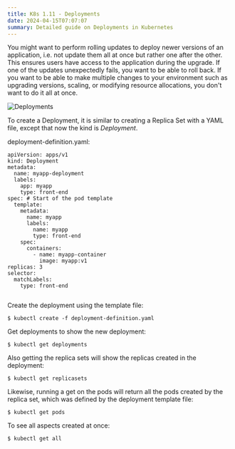 ```yaml
---
title: K8s 1.11 - Deployments
date: 2024-04-15T07:07:07
summary: Detailed guide on Deployments in Kubernetes
---
```

You might want to perform rolling updates to deploy newer versions of an application, i.e. not update them all at once but rather one after the other. This ensures users have access to the application during the upgrade. If one of the updates unexpectedly fails, you want to be able to roll back. If you want to be able to make multiple changes to your environment such as upgrading versions, scaling, or modifying resource allocations, you don't want to do it all at once.

![Deployments](/images/kubernetes/diagrams/1-11-1-deployments.png)

To create a Deployment, it is similar to creating a Replica Set with a YAML file, except that now the kind is *Deployment*.

deployment-definition.yaml:
  ```
  apiVersion: apps/v1
  kind: Deployment
  metadata:
    name: myapp-deployment
    labels:
      app: myapp
      type: front-end
  spec: # Start of the pod template
    template: 
      metadata:
	    name: myapp
        labels:
          name: myapp
          type: front-end
      spec:
        containers:
          - name: myapp-container
            image: myapp:v1
  replicas: 3
  selector:
    matchLabels:
      type: front-end
        
  ```

Create the deployment using the template file:
  ```
  $ kubectl create -f deployment-definition.yaml
  ```

Get deployments to show the new deployment:
  ```
  $ kubectl get deployments
  ```

Also getting the replica sets will show the replicas created in the deployment:
  ```
  $ kubectl get replicasets
  ```

Likewise, running a get on the pods will return all the pods created by the replica set, which was defined by the deployment template file:
  ```
  $ kubectl get pods
  ```

To see all aspects created at once:
  ```
  $ kubectl get all
  ```